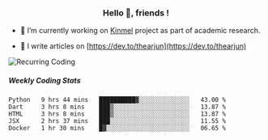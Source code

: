 <h3 align="center">Hello 👋, friends !</h3>

- 🔭 I’m currently working on [Kinmel](https://github.com/thearjun/kinmel) project as part of academic research.

- 📝 I write articles on [https://dev.to/thearjun](https://dev.to/thearjun)

![Recurring Coding](https://i.ibb.co/Pr59J3x/cn0fspdwpg4a0wmlsnjr.webp)


##### Weekly Coding Stats
<!--START_SECTION:waka-->
```text
Python   9 hrs 44 mins   ██████████▓░░░░░░░░░░░░░░   43.00 % 
Dart     3 hrs 8 mins    ███▒░░░░░░░░░░░░░░░░░░░░░   13.87 % 
HTML     3 hrs 8 mins    ███▒░░░░░░░░░░░░░░░░░░░░░   13.87 % 
JSX      2 hrs 37 mins   ███░░░░░░░░░░░░░░░░░░░░░░   11.55 % 
Docker   1 hr 30 mins    █▓░░░░░░░░░░░░░░░░░░░░░░░   06.65 % 
```
<!--END_SECTION:waka-->
